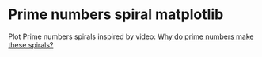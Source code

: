 # Prime numbers spiral matplotlib

Plot Prime numbers spirals inspired by video:  [Why do prime numbers make these spirals?](https://www.youtube.com/watch?v=EK32jo7i5LQ)